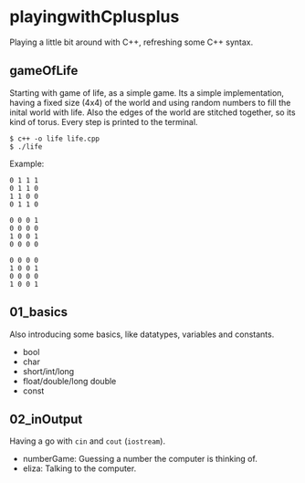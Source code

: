 # playingwithCplusplus

Playing a little bit around with C++, refreshing some C++ syntax.

## gameOfLife

Starting with game of life, as a simple game. Its a simple implementation, having a fixed size (4x4) of the world and using random numbers to fill the inital world with life. Also the edges of the world are stitched together, so its kind of torus. Every step is printed to the terminal.

	$ c++ -o life life.cpp
	$ ./life

Example:

	0 1 1 1 
	0 1 1 0 
	1 1 0 0 
	0 1 1 0 

	0 0 0 1 
	0 0 0 0 
	1 0 0 1 
	0 0 0 0 

	0 0 0 0 
	1 0 0 1 
	0 0 0 0 
	1 0 0 1


## 01_basics

Also introducing some basics, like datatypes, variables and constants.

* bool
* char
* short/int/long
* float/double/long double
* const

## 02_inOutput

Having a go with `cin` and `cout` (`iostream`).

* numberGame: Guessing a number the computer is thinking of.
* eliza: Talking to the computer.